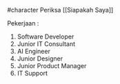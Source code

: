 #character 
Periksa [[Siapakah Saya]]

Pekerjaan :
1. Software Developer
2. Junior IT Consultant
3. AI Engineer
4. Junior Designer
5. Junior Product Manager
6. IT Support